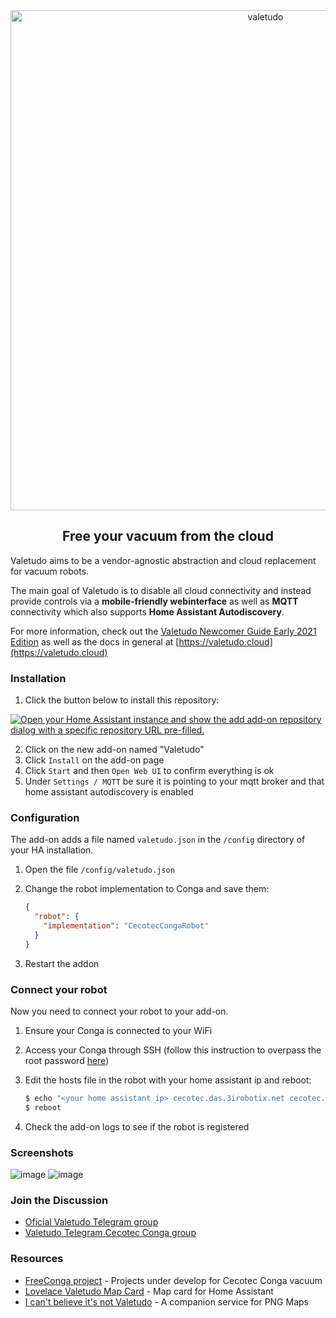 <div align="center">
    <img src="https://github.com/txitxo0/valetudo-addon/blob/main/images/valetudo_logo_with_name.svg?raw=true" width="800" alt="valetudo">
    <p align="center"><h2>Free your vacuum from the cloud</h2></p>
</div>

Valetudo aims to be a vendor-agnostic abstraction and cloud replacement for vacuum robots.

The main goal of Valetudo is to disable all cloud connectivity and instead provide controls via a
**mobile-friendly webinterface** as well as **MQTT** connectivity which also supports **Home Assistant Autodiscovery**.

For more information, check out the [Valetudo Newcomer Guide Early 2021 Edition](https://valetudo.cloud/pages/general/newcomer_guide_early_2021.html) as well
as the docs in general at [https://valetudo.cloud](https://valetudo.cloud)

### Installation

1. Click the button below to install this repository:

[![Open your Home Assistant instance and show the add add-on repository dialog with a specific repository URL pre-filled.](https://my.home-assistant.io/badges/supervisor_add_addon_repository.svg)](https://my.home-assistant.io/redirect/supervisor_add_addon_repository/?repository_url=https%3A%2F%2Fgithub.com%2Ftxitxo0%2Fvaletudo-addon)

2. Click on the new add-on named "Valetudo"
3. Click `Install` on the add-on page
4. Click `Start` and then `Open Web UI` to confirm everything is ok
5. Under `Settings / MQTT` be sure it is pointing to your mqtt broker and that home assistant autodiscovery is enabled

### Configuration

The add-on adds a file named `valetudo.json` in the `/config` directory of your HA installation.

1. Open the file `/config/valetudo.json`
2. Change the robot implementation to Conga and save them:

    ```json
    {
      "robot": {
        "implementation": "CecotecCongaRobot"
      }
    }
    ```
3. Restart the addon
### Connect your robot

Now you need to connect your robot to your add-on.

1. Ensure your Conga is connected to your WiFi
2. Access your Conga through SSH (follow this instruction to overpass the root password [here](https://gitlab.com/freeconga/stuff/-/blob/master/docs/rooting-conga.md))
3. Edit the hosts file in the robot with your home assistant ip and reboot:

    ```bash
    $ echo "<your home assistant ip> cecotec.das.3irobotix.net cecotec.download.3irobotix.net cecotec.log.3irobotix.net cecotec.ota.3irobotix.net eu.das.3irobotics.net eu.log.3irobotics.net eu.ota.3irobotics.net" >> /etc/hosts
    $ reboot
    ```

4. Check the add-on logs to see if the robot is registered

### Screenshots

![image](https://user-images.githubusercontent.com/974410/55658091-bc0f3880-57fc-11e9-8840-3e88186d5f56.png)
![image](https://user-images.githubusercontent.com/974410/83152218-d9d4e680-a0fd-11ea-8019-88315d80c8b9.png)

### Join the Discussion

* [Oficial Valetudo Telegram group](https://t.me/joinchat/RdqOmVgwlck1M2Iy)
* [Valetudo Telegram Cecotec Conga group](https://t.me/freeconga)

### Resources

* [FreeConga project](https://freecon.ga/) - Projects under develop for Cecotec Conga vacuum
* [Lovelace Valetudo Map Card](https://github.com/TheLastProject/lovelace-valetudo-map-card) - Map card for Home Assistant
* [I can't believe it's not Valetudo](https://github.com/Hypfer/ICantBelieveItsNotValetudo) - A companion service for PNG Maps
